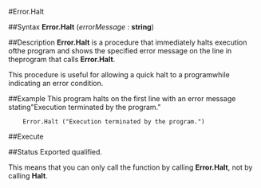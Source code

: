 
#Error.Halt

##Syntax
**Error.Halt** (_errorMessage_ : **string**)


##Description
**Error.Halt** is a procedure that immediately halts execution ofthe program and shows the specified error message on the line in theprogram that calls **Error.Halt**.

This procedure is useful for allowing a quick halt to a programwhile indicating an error condition.


##Example
This program halts on the first line with an error message stating"Execution terminated by the program."

        Error.Halt ("Execution terminated by the program.")
##Execute



##Status
Exported qualified.

This means that you can only call the function by calling **Error.Halt**, not by calling **Halt**.

